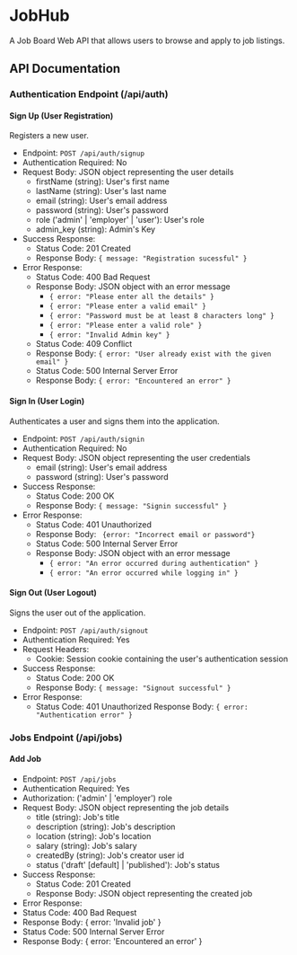 # JobHub
A Job Board Web API that allows users to browse and apply to job listings.

## API Documentation

### Authentication Endpoint (/api/auth)

#### Sign Up (User Registration)
Registers a new user.

- Endpoint: `POST /api/auth/signup`
- Authentication Required: No
- Request Body: JSON object representing the user details
  - firstName (string): User's first name
  - lastName (string): User's last name
  - email (string): User's email address
  - password (string): User's password
  - role ('admin' | 'employer' | 'user'): User's role 
  - admin_key (string): Admin's Key
- Success Response:
  - Status Code: 201 Created
  - Response Body: `{ message: "Registration sucessful" }`
- Error Response:
  - Status Code: 400 Bad Request
  - Response Body: JSON object with an error message
    - `{ error: "Please enter all the details" }`
    - `{ error: "Please enter a valid email" }`
    - `{ error: "Password must be at least 8 characters long" }`
    - `{ error: "Please enter a valid role" }`
    - `{ error: "Invalid Admin key" }`
  - Status Code: 409 Conflict
  - Response Body: `{ error: "User already exist with the given email" }`
  - Status Code: 500 Internal Server Error
  - Response Body: `{ error: "Encountered an error" }`

#### Sign In (User Login)
Authenticates a user and signs them into the application.

- Endpoint: `POST /api/auth/signin`
- Authentication Required: No
- Request Body: JSON object representing the user credentials
  - email (string): User's email address
  - password (string): User's password
- Success Response:
  - Status Code: 200 OK
  - Response Body: `{ message: "Signin successful" }`
- Error Response:
  - Status Code: 401 Unauthorized
  - Response Body: ` {error: "Incorrect email or password"}`
  - Status Code: 500 Internal Server Error
  - Response Body: JSON object with an error message
    - `{ error: "An error occurred during authentication" }`
    - `{ error: "An error occurred while logging in" }`

#### Sign Out (User Logout)
Signs the user out of the application.
- Endpoint: `POST /api/auth/signout`
- Authentication Required: Yes
- Request Headers:
  - Cookie: Session cookie containing the user's authentication session
- Success Response:
  - Status Code: 200 OK
  - Response Body: `{ message: "Signout successful" }`
- Error Response:
  - Status Code: 401 Unauthorized
Response Body: `{ error: "Authentication error" }`

### Jobs Endpoint (/api/jobs)

#### Add Job
- Endpoint: `POST /api/jobs`
- Authentication Required: Yes
- Authorization: ('admin' | 'employer') role
- Request Body: JSON object representing the job details
  - title (string): Job's title
  - description (string): Job's description
  - location (string): Job's location
  - salary (string): Job's salary
  - createdBy (string): Job's creator user id
  - status ('draft' [default] | 'published'): Job's status
- Success Response:
  - Status Code: 201 Created
  - Response Body: JSON object representing the created job
- Error Response:
- Status Code: 400 Bad Request
- Response Body: { error: 'Invalid job' }
- Status Code: 500 Internal Server Error
- Response Body: { error: 'Encountered an error' }